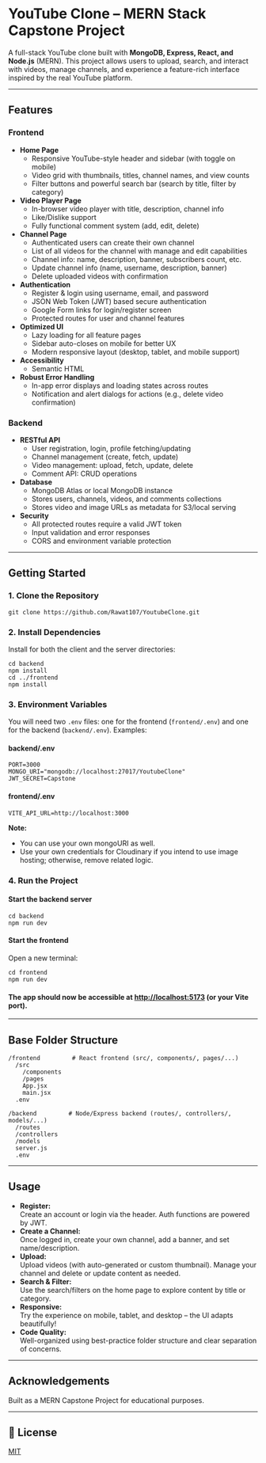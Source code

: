 ﻿# YouTube Clone – MERN Stack Capstone Project

A full-stack YouTube clone built with **MongoDB, Express, React, and Node.js** (MERN). This project allows users to upload, search, and interact with videos, manage channels, and experience a feature-rich interface inspired by the real YouTube platform.

---

## Features

### Frontend

- **Home Page**
  - Responsive YouTube-style header and sidebar (with toggle on mobile)
  - Video grid with thumbnails, titles, channel names, and view counts
  - Filter buttons and powerful search bar (search by title, filter by category)
- **Video Player Page**
  - In-browser video player with title, description, channel info
  - Like/Dislike support
  - Fully functional comment system (add, edit, delete)
- **Channel Page**
  - Authenticated users can create their own channel
  - List of all videos for the channel with manage and edit capabilities
  - Channel info: name, description, banner, subscribers count, etc.
  - Update channel info (name, username, description, banner)
  - Delete uploaded videos with confirmation
- **Authentication**
  - Register & login using username, email, and password
  - JSON Web Token (JWT) based secure authentication
  - Google Form links for login/register screen
  - Protected routes for user and channel features
- **Optimized UI**
  - Lazy loading for all feature pages
  - Sidebar auto-closes on mobile for better UX
  - Modern responsive layout (desktop, tablet, and mobile support)
- **Accessibility**
  - Semantic HTML
- **Robust Error Handling**
  - In-app error displays and loading states across routes
  - Notification and alert dialogs for actions (e.g., delete video confirmation)

### Backend

- **RESTful API**
  - User registration, login, profile fetching/updating
  - Channel management (create, fetch, update)
  - Video management: upload, fetch, update, delete
  - Comment API: CRUD operations
- **Database**
  - MongoDB Atlas or local MongoDB instance
  - Stores users, channels, videos, and comments collections
  - Stores video and image URLs as metadata for S3/local serving
- **Security**
  - All protected routes require a valid JWT token
  - Input validation and error responses
  - CORS and environment variable protection

---

## Getting Started

### 1. Clone the Repository

```
git clone https://github.com/Rawat107/YoutubeClone.git
```

### 2. Install Dependencies

Install for both the client and the server directories:

```
cd backend
npm install
cd ../frontend
npm install
```

### 3. Environment Variables

You will need two `.env` files: one for the frontend (`frontend/.env`) and one for the backend (`backend/.env`). Examples:

#### backend/.env

```
PORT=3000
MONGO_URI="mongodb://localhost:27017/YoutubeClone"
JWT_SECRET=Capstone

```

#### frontend/.env

```
VITE_API_URL=http://localhost:3000
```

**Note:**

- You can use your own mongoURI as well.
- Use your own credentials for Cloudinary if you intend to use image hosting; otherwise, remove related logic.

### 4. Run the Project

#### Start the backend server

```
cd backend
npm run dev
```

#### Start the frontend

Open a new terminal:

```
cd frontend
npm run dev
```

#### The app should now be accessible at [http://localhost:5173](http://localhost:5173) (or your Vite port).

---

## Base Folder Structure

```
/frontend         # React frontend (src/, components/, pages/...)
  /src
    /components
    /pages
    App.jsx
    main.jsx
  .env

/backend         # Node/Express backend (routes/, controllers/, models/...)
  /routes
  /controllers
  /models
  server.js
  .env
```

---

## Usage

- **Register:**  
  Create an account or login via the header. Auth functions are powered by JWT.
- **Create a Channel:**  
  Once logged in, create your own channel, add a banner, and set name/description.
- **Upload:**  
  Upload videos (with auto-generated or custom thumbnail). Manage your channel and delete or update content as needed.
- **Search & Filter:**  
  Use the search/filters on the home page to explore content by title or category.
- **Responsive:**  
  Try the experience on mobile, tablet, and desktop – the UI adapts beautifully!
- **Code Quality:**  
  Well-organized using best-practice folder structure and clear separation of concerns.

---

## Acknowledgements

Built as a MERN Capstone Project for educational purposes.

---

## 📄 License

[MIT](LICENSE)
